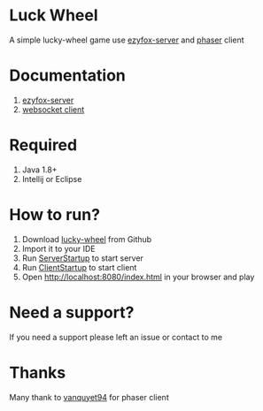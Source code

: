 # Luck Wheel

A simple lucky-wheel game use [ezyfox-server](https://github.com/youngmonkeys/ezyfox-server) and [phaser](https://phaser.io/) client

# Documentation

1. [ezyfox-server](https://youngmonkeys.org/project/ezyfox-sever/)
2. [websocket client](https://github.com/youngmonkeys/ezyfox-server-js-client)

# Required

1. Java 1.8+
2. Intellij or Eclipse

# How to run?

1. Download [lucky-wheel](https://github.com/tvd12/ezyfox-server-example/tree/master/lucky-wheel) from Github
2. Import it to your IDE
3. Run [ServerStartup](https://github.com/tvd12/ezyfox-server-example/blob/master/lucky-wheel/src/main/java/com/tvd12/example/lucky_wheel/ServerStartup.java) to start server
4. Run [ClientStartup](https://github.com/tvd12/ezyfox-server-example/blob/master/lucky-wheel/src/main/java/com/tvd12/example/lucky_wheel/ClientStartup.java) to start client
5. Open [http://localhost:8080/index.html](http://localhost:8080/index.html) in your browser and play

# Need a support?

If you need a support please left an issue or contact to me

# Thanks

Many thank to [vanquyet94](https://github.com/vanquyet94/wheel-lucky-draw) for phaser client